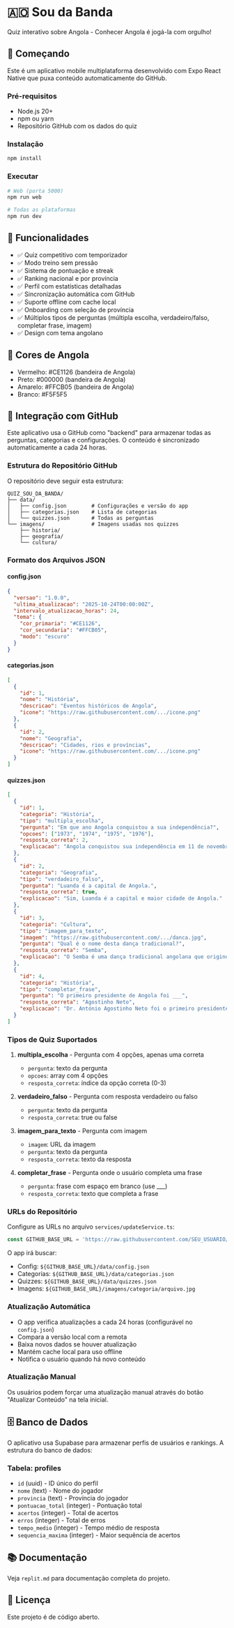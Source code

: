 # 🇦🇴 Sou da Banda

Quiz interativo sobre Angola - Conhecer Angola é jogá-la com orgulho!

## 🚀 Começando

Este é um aplicativo mobile multiplataforma desenvolvido com Expo React Native que puxa conteúdo automaticamente do GitHub.

### Pré-requisitos

- Node.js 20+
- npm ou yarn
- Repositório GitHub com os dados do quiz

### Instalação

```bash
npm install
```

### Executar

```bash
# Web (porta 5000)
npm run web

# Todas as plataformas
npm run dev
```

## 📱 Funcionalidades

- ✅ Quiz competitivo com temporizador
- ✅ Modo treino sem pressão
- ✅ Sistema de pontuação e streak
- ✅ Ranking nacional e por província
- ✅ Perfil com estatísticas detalhadas
- ✅ Sincronização automática com GitHub
- ✅ Suporte offline com cache local
- ✅ Onboarding com seleção de província
- ✅ Múltiplos tipos de perguntas (múltipla escolha, verdadeiro/falso, completar frase, imagem)
- ✅ Design com tema angolano

## 🎨 Cores de Angola

- Vermelho: #CE1126 (bandeira de Angola)
- Preto: #000000 (bandeira de Angola)
- Amarelo: #FFCB05 (bandeira de Angola)
- Branco: #F5F5F5

## 🔄 Integração com GitHub

Este aplicativo usa o GitHub como "backend" para armazenar todas as perguntas, categorias e configurações. O conteúdo é sincronizado automaticamente a cada 24 horas.

### Estrutura do Repositório GitHub

O repositório deve seguir esta estrutura:

```
QUIZ_SOU_DA_BANDA/
├── data/
│   ├── config.json        # Configurações e versão do app
│   ├── categorias.json    # Lista de categorias
│   └── quizzes.json       # Todas as perguntas
└── imagens/               # Imagens usadas nos quizzes
    ├── historia/
    ├── geografia/
    └── cultura/
```

### Formato dos Arquivos JSON

#### config.json

```json
{
  "versao": "1.0.0",
  "ultima_atualizacao": "2025-10-24T00:00:00Z",
  "intervalo_atualizacao_horas": 24,
  "tema": {
    "cor_primaria": "#CE1126",
    "cor_secundaria": "#FFCB05",
    "modo": "escuro"
  }
}
```

#### categorias.json

```json
[
  {
    "id": 1,
    "nome": "História",
    "descricao": "Eventos históricos de Angola",
    "icone": "https://raw.githubusercontent.com/.../icone.png"
  },
  {
    "id": 2,
    "nome": "Geografia",
    "descricao": "Cidades, rios e províncias",
    "icone": "https://raw.githubusercontent.com/.../icone.png"
  }
]
```

#### quizzes.json

```json
[
  {
    "id": 1,
    "categoria": "História",
    "tipo": "multipla_escolha",
    "pergunta": "Em que ano Angola conquistou a sua independência?",
    "opcoes": ["1973", "1974", "1975", "1976"],
    "resposta_correta": 2,
    "explicacao": "Angola conquistou sua independência em 11 de novembro de 1975."
  },
  {
    "id": 2,
    "categoria": "Geografia",
    "tipo": "verdadeiro_falso",
    "pergunta": "Luanda é a capital de Angola.",
    "resposta_correta": true,
    "explicacao": "Sim, Luanda é a capital e maior cidade de Angola."
  },
  {
    "id": 3,
    "categoria": "Cultura",
    "tipo": "imagem_para_texto",
    "imagem": "https://raw.githubusercontent.com/.../danca.jpg",
    "pergunta": "Qual é o nome desta dança tradicional?",
    "resposta_correta": "Semba",
    "explicacao": "O Semba é uma dança tradicional angolana que originou a Kizomba."
  },
  {
    "id": 4,
    "categoria": "História",
    "tipo": "completar_frase",
    "pergunta": "O primeiro presidente de Angola foi ___",
    "resposta_correta": "Agostinho Neto",
    "explicacao": "Dr. António Agostinho Neto foi o primeiro presidente de Angola."
  }
]
```

### Tipos de Quiz Suportados

1. **multipla_escolha** - Pergunta com 4 opções, apenas uma correta
   - `pergunta`: texto da pergunta
   - `opcoes`: array com 4 opções
   - `resposta_correta`: índice da opção correta (0-3)

2. **verdadeiro_falso** - Pergunta com resposta verdadeiro ou falso
   - `pergunta`: texto da pergunta
   - `resposta_correta`: true ou false

3. **imagem_para_texto** - Pergunta com imagem
   - `imagem`: URL da imagem
   - `pergunta`: texto da pergunta
   - `resposta_correta`: texto da resposta

4. **completar_frase** - Pergunta onde o usuário completa uma frase
   - `pergunta`: frase com espaço em branco (use ___)
   - `resposta_correta`: texto que completa a frase

### URLs do Repositório

Configure as URLs no arquivo `services/updateService.ts`:

```typescript
const GITHUB_BASE_URL = 'https://raw.githubusercontent.com/SEU_USUARIO/QUIZ_SOU_DA_BANDA/main';
```

O app irá buscar:
- Config: `${GITHUB_BASE_URL}/data/config.json`
- Categorias: `${GITHUB_BASE_URL}/data/categorias.json`
- Quizzes: `${GITHUB_BASE_URL}/data/quizzes.json`
- Imagens: `${GITHUB_BASE_URL}/imagens/categoria/arquivo.jpg`

### Atualização Automática

- O app verifica atualizações a cada 24 horas (configurável no `config.json`)
- Compara a versão local com a remota
- Baixa novos dados se houver atualização
- Mantém cache local para uso offline
- Notifica o usuário quando há novo conteúdo

### Atualização Manual

Os usuários podem forçar uma atualização manual através do botão "Atualizar Conteúdo" na tela inicial.

## 🗄️ Banco de Dados

O aplicativo usa Supabase para armazenar perfis de usuários e rankings. A estrutura do banco de dados:

### Tabela: profiles

- `id` (uuid) - ID único do perfil
- `nome` (text) - Nome do jogador
- `provincia` (text) - Província do jogador
- `pontuacao_total` (integer) - Pontuação total
- `acertos` (integer) - Total de acertos
- `erros` (integer) - Total de erros
- `tempo_medio` (integer) - Tempo médio de resposta
- `sequencia_maxima` (integer) - Maior sequência de acertos

## 📚 Documentação

Veja `replit.md` para documentação completa do projeto.

## 📄 Licença

Este projeto é de código aberto.
